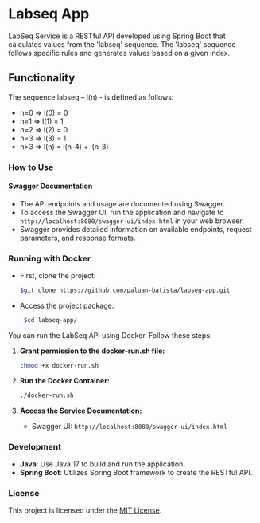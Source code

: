 # Labseq App


LabSeq Service is a RESTful API developed using Spring Boot that calculates values from the 'labseq' sequence. The 'labseq' sequence follows specific rules and generates values based on a given index.
## Functionality

The sequence labseq – l(n) - is defined as follows:
- n=0 => l(0) = 0
- n=1 => l(1) = 1
- n=2 => l(2) = 0
- n=3 => l(3) = 1
- n>3 => l(n) = l(n-4) + l(n-3)

### How to Use

#### Swagger Documentation
- The API endpoints and usage are documented using Swagger.
- To access the Swagger UI, run the application and navigate to `http://localhost:8080/swagger-ui/index.html` in your web browser.
- Swagger provides detailed information on available endpoints, request parameters, and response formats.

### Running with Docker

- First, clone the project:
   ```bash
   $git clone https://github.com/paluan-batista/labseq-app.git
  ```

- Access the project package:
  ```bash
   $cd labseq-app/
  ```

You can run the LabSeq API using Docker. Follow these steps:

1. **Grant permission to the docker-run.sh file:**
    ```bash
    chmod +x docker-run.sh
    ```

2. **Run the Docker Container:**
    ```bash
    ./docker-run.sh
    ```

3. **Access the Service Documentation:**
   - Swagger UI: `http://localhost:8080/swagger-ui/index.html`

### Development

- **Java**: Use Java 17 to build and run the application.
- **Spring Boot**: Utilizes Spring Boot framework to create the RESTful API.

### License
This project is licensed under the [MIT License](LICENSE).
